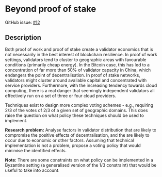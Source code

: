 # Beyond proof of stake

GitHub issue: [#12](https://github.com/vegaprotocol/research/issues/12)

## Description

Both proof of work and proof of stake create a validator economics that is not necessarily
in the best interest of blockchain resilience. In proof of work settings, validators tend
to cluster to geographic areas with favourable conditions (primarily cheap energy). In the
Bitcoin case, this has led to a concentration of far more than 50% of validator capacity in
China, which endangers the point of decentralisation. In proof of stake networks, validators might cluster around available capital and concentrated with service providers. Furthermore, with the increasing tendency towards cloud computing, there is a real danger that seemingly independent validators all effectively run on a set of three or four cloud providers.

Techniques exist to design more complex voting schemes - e.g., requiring 2/3 of the votes
of 2/3 of a given set of geographic domains. This does raise the question on what policy these techniques should be used to implement.

**Research problem:** Analyse factors in validator distribution that are likely to compromise
the positive effects of decentralisation, and the are likely to occur due to economic or other factors. Assuming that technical implementation is not a problem, propose a voting policy that would minimise the identified effects.

**Note:** There are some constraints on what policy can be implemented in a Byzantine setting (a generalised version of the 1/3 constraint) that would be useful to take into account.
